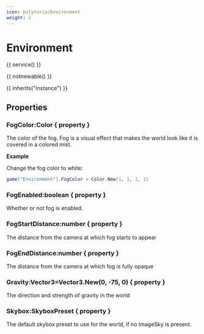 ```yaml
---
icon: polytoria/Environment
weight: 2
---
```


# Environment

{{ service() }}

{{ notnewable() }}

{{ inherits("Instance") }}

## Properties
### FogColor:Color { property }
The color of the fog. Fog is a visual effect that makes the world look like it is covered in a colored mist.

**Example**

Change the fog color to white:
```lua
game["Environment"].FogColor = Color.New(1, 1, 1, 1)
```
### FogEnabled:boolean { property }
Whether or not fog is enabled.

### FogStartDistance:number { property }
The distance from the camera at which fog starts to appear

### FogEndDistance:number { property }
The distance from the camera at which fog is fully opaque

### Gravity:Vector3=Vector3.New(0, -75, 0) { property }
The direction and strength of gravity in the world

### Skybox:SkyboxPreset { property }
The default skybox preset to use for the world, if no ImageSky is present.